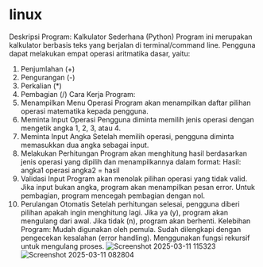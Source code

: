 # linux
Deskripsi Program: Kalkulator Sederhana (Python)
Program ini merupakan kalkulator berbasis teks yang berjalan di terminal/command line. Pengguna dapat melakukan empat operasi aritmatika dasar, yaitu:
1. Penjumlahan (+)
2. Pengurangan (-)
3. Perkalian (*)
4. Pembagian (/)
Cara Kerja Program:
1. Menampilkan Menu Operasi
Program akan menampilkan daftar pilihan operasi matematika kepada pengguna.
2. Meminta Input Operasi
Pengguna diminta memilih jenis operasi dengan mengetik angka 1, 2, 3, atau 4.
3. Meminta Input Angka
Setelah memilih operasi, pengguna diminta memasukkan dua angka sebagai input.
4. Melakukan Perhitungan
Program akan menghitung hasil berdasarkan jenis operasi yang dipilih dan menampilkannya dalam format:
Hasil: angka1 operasi angka2 = hasil
5. Validasi Input
Program akan menolak pilihan operasi yang tidak valid.
Jika input bukan angka, program akan menampilkan pesan error.
Untuk pembagian, program mencegah pembagian dengan nol.
6. Perulangan Otomatis
Setelah perhitungan selesai, pengguna diberi pilihan apakah ingin menghitung lagi. Jika ya (y), program akan mengulang dari awal. Jika tidak (n), program akan berhenti.
Kelebihan Program:
Mudah digunakan oleh pemula.
Sudah dilengkapi dengan pengecekan kesalahan (error handling).
Menggunakan fungsi rekursif untuk mengulang proses.
![Screenshot 2025-03-11 115323](https://github.com/user-attachments/assets/da11ce93-0cf3-4a02-8658-8fdd370c3be4)
![Screenshot 2025-03-11 082804](https://github.com/user-attachments/assets/cc336b71-a800-498b-b5f8-9c8837a614d7)



